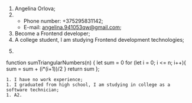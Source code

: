 1. Angelina Orlova;
1. * Phone number: +375295831142;
   * E-mail: angelina.941053qw@gmail.com;
1. Become a Frontend developer;
1. A college student, I am studying Frontend development technologies;
1. ```javascript
function sumTriangularNumbers(n) {
  let sum = 0
  for (let i = 0; i <= n; i++){
    sum = sum + (i*(i+1))/2
  }
  return sum
};
```
1. I have no work experience;
1. I graduated from high school, I am studying in college as a software technician;
1. A2.
